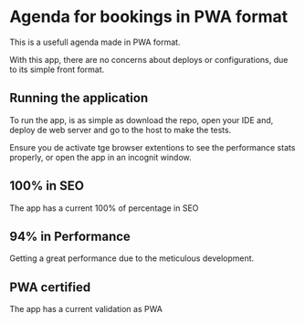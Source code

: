 # Agenda for bookings in PWA format

This is a usefull agenda made in PWA format.

With this app, there are no concerns about deploys or configurations, due to its simple front format.

## Running the application

To run the app, is as simple as download the repo, open your IDE and, deploy de web server and 
go to the host to make the tests.

Ensure you de activate tge browser extentions to see the performance stats properly, or open the app in an incognit window.

## 100% in SEO

The app has a current 100% of percentage in SEO


## 94% in Performance

Getting a great performance due to the meticulous development.


## PWA certified

The app has a current validation as PWA


